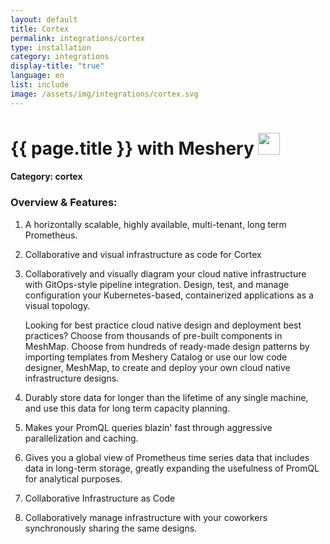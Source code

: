 ```yaml
---
layout: default
title: Cortex
permalink: integrations/cortex
type: installation
category: integrations
display-title: "true"
language: en
list: include
image: /assets/img/integrations/cortex.svg
---
```


<h1>{{ page.title }} with Meshery <img src="{{ page.image }}" style="width: 35px; height: 35px;" /></h1>


#### Category: cortex

### Overview & Features:
1. A horizontally scalable, highly available, multi-tenant, long term Prometheus.

2. Collaborative and visual infrastructure as code for Cortex

4. 
    Collaboratively and visually diagram your cloud native infrastructure with GitOps-style pipeline integration. Design, test, and manage configuration your Kubernetes-based, containerized applications as a visual topology.



    Looking for best practice cloud native design and deployment best practices? Choose from thousands of pre-built components in MeshMap. Choose from hundreds of ready-made design patterns by importing templates from Meshery Catalog or use our low code designer, MeshMap, to create and deploy your own cloud native infrastructure designs.



5. Durably store data for longer than the lifetime of any single machine, and use this data for long term capacity planning.

6. Makes your PromQL queries blazin' fast through aggressive parallelization and caching.

7. Gives you a global view of Prometheus time series data that includes data in long-term storage, greatly expanding the usefulness of PromQL for analytical purposes.

8. Collaborative Infrastructure as Code

9. Collaboratively manage infrastructure with your coworkers synchronously sharing the same designs.

